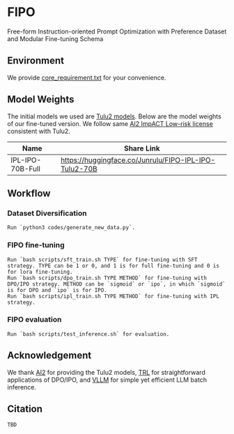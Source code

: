 # FIPO
Free-form Instruction-oriented Prompt Optimization with Preference Dataset and Modular Fine-tuning Schema

## Environment
We provide [core_requirement.txt](core_requirement.txt) for your convenience.

## Model Weights
The initial models we used are [Tulu2 models](https://huggingface.co/collections/allenai/tulu-v2-suite-6551b56e743e6349aab45101). Below are the model weights of our fine-tuned version. We follow same [AI2 ImpACT Low-risk license](https://allenai.org/impact-license) consistent with Tulu2.

| Name | Share Link |
| --- | --- |
| IPL-IPO-70B-Full | https://huggingface.co/Junrulu/FIPO-IPL-IPO-Tulu2-70B |

## Workflow
### Dataset Diversification
```
Run `python3 codes/generate_new_data.py`.
```

### FIPO fine-tuning
```
Run `bash scripts/sft_train.sh TYPE` for fine-tuning with SFT strategy. TYPE can be 1 or 0, and 1 is for full fine-tuning and 0 is for lora fine-tuning.
Run `bash scripts/dpo_train.sh TYPE METHOD` for fine-tuning with DPO/IPO strategy. METHOD can be `sigmoid` or `ipo`, in which `sigmoid` is for DPO and `ipo` is for IPO.
Run `bash scripts/ipl_train.sh TYPE METHOD` for fine-tuning with IPL strategy.
```

### FIPO evaluation
```
Run `bash scripts/test_inference.sh` for evaluation.
```

## Acknowledgement
We thank [AI2](https://allenai.org) for providing the Tulu2 models, [TRL](https://github.com/huggingface/trl/tree/main) for straightforward applications of DPO/IPO, and [VLLM](https://github.com/vllm-project/vllm) for simple yet efficient LLM batch inference.

## Citation
```
TBD
```
